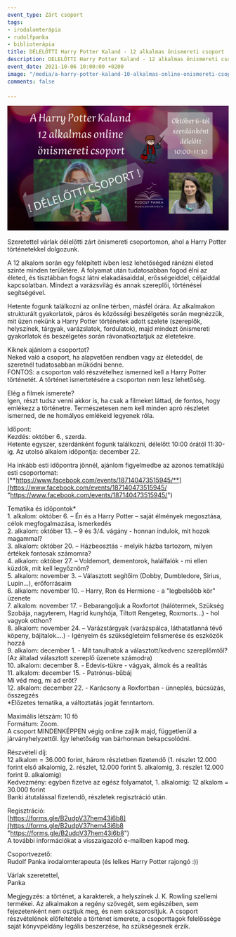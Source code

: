 ```yaml
---
event_type: Zárt csoport
tags:
- irodalomterápia
- rudolfpanka
- biblioterápia
title: DÉLELŐTTI Harry Potter Kaland - 12 alkalmas önismereti csoport
description: DÉLELŐTTI Harry Potter Kaland - 12 alkalmas önismereti csoport
event_date: 2021-10-06 10:00:00 +0200
image: "/media/a-harry-potter-kaland-10-alkalmas-online-onismereti-csoport-1.png"
comments: false

---
```

![](/media/a-harry-potter-kaland-10-alkalmas-online-onismereti-csoport-1.png)

Szeretettel várlak délelőtti zárt önismereti csoportomon, ahol a Harry Potter történetekkel dolgozunk.

A 12 alkalom során egy felépített ívben lesz lehetőséged ránézni életed szinte minden területére. A folyamat után tudatosabban fogod élni az életed, és tisztábban fogsz látni elakadásaiddal, erősségeiddel, céljaiddal kapcsolatban. Mindezt a varázsvilág és annak szereplői, történései segítségével.

Hetente fogunk találkozni az online térben, másfél órára. Az alkalmakon strukturált gyakorlatok, páros és közösségi beszélgetés során megnézzük, mit üzen nekünk a Harry Potter történetek adott szelete (szereplők, helyszínek, tárgyak, varázslatok, fordulatok), majd mindezt önismereti gyakorlatok és beszélgetés során rávonatkoztatjuk az életetekre.

Kiknek ajánlom a csoportot?  
Neked való a csoport, ha alapvetően rendben vagy az életeddel, de szeretnél tudatosabban működni benne.  
FONTOS: a csoporton való részvételhez ismerned kell a Harry Potter történetét. A történet ismertetésére a csoporton nem lesz lehetőség.

Elég a filmek ismerete?  
Igen, részt tudsz venni akkor is, ha csak a filmeket láttad, de fontos, hogy emlékezz a történetre. Természetesen nem kell minden apró részletet ismerned, de ne homályos emlékeid legyenek róla.

Időpont:  
Kezdés: október 6., szerda.  
Hetente egyszer, szerdánként fogunk találkozni, délelőtt 10:00 órától 11:30-ig. Az utolsó alkalom időpontja: december 22.

Ha inkább esti időpontra jönnél, ajánlom figyelmedbe az azonos tematikájú esti csoportomat: [**https://www.facebook.com/events/187140473515945/**](https://www.facebook.com/events/187140473515945/ "https://www.facebook.com/events/187140473515945/")

Tematika és időpontok*  
1\. alkalom: október 6. – Én és a Harry Potter – saját élmények megosztása, célok megfogalmazása, ismerkedés  
2\. alkalom: október 13. – 9 és 3/4. vágány - honnan indulok, mit hozok magammal?  
3\. alkalom: október 20. – Házbeosztás - melyik házba tartozom, milyen értékek fontosak számomra?  
4\. alkalom: október 27. – Voldemort, dementorok, halálfalók - mi ellen küzdök, mit kell legyőznöm?  
5\. alkalom: november 3. – Választott segítőim (Dobby, Dumbledore, Sirius, Lupin...), erőforrásaim  
6\. alkalom: november 10. – Harry, Ron és Hermione - a "legbelsőbb kör" üzenete  
7\. alkalom: november 17. - Bebarangoljuk a Roxfortot (hálótermek, Szükség Szobája, nagyterem, Hagrid kunyhója, Tiltott Rengeteg, Roxmorts...) - hol vagyok otthon?  
8\. alkalom: november 24. – Varázstárgyak (varázspálca, láthatatlanná tévő köpeny, bájitalok....) - Igényeim és szükségleteim felismerése és eszközök hozzá  
9\. alkalom: december 1. - Mit tanulhatok a választott/kedvenc szereplőmtől? (Az általad választott szereplő üzenete számodra)  
10\. alkalom: december 8. - Edevis-tükre - vágyak, álmok és a realitás  
11\. alkalom: december 15. - Patrónus-bűbáj  
Mi véd meg, mi ad erőt?  
12\. alkalom: december 22. - Karácsony a Roxfortban - ünneplés, búcsúzás, összegzés  
\*Előzetes tematika, a változtatás jogát fenntartom.

Maximális létszám: 10 fő  
Formátum: Zoom.  
A csoport MINDENKÉPPEN végig online zajlik majd, függetlenül a járványhelyzettől. Így lehetőség van bárhonnan bekapcsolódni.

Részvételi díj:  
12 alkalom = 36.000 forint, három részletben fizetendő (1. részlet 12.000 forint első alkalomig, 2. részlet, 12.000 forint 5. alkalomig, 3. részlet 12.000 forint 9. alkalomig)  
Kedvezmény: egyben fizetve az egész folyamatot, 1. alkalomig: 12 alkalom = 30.000 forint  
Banki átutalással fizetendő, részletek regisztráció után.

Regisztráció:  
[https://forms.gle/B2udpV37hem43i6b8](https://forms.gle/B2udpV37hem43i6b8 "https://forms.gle/B2udpV37hem43i6b8")  
A további információkat a visszaigazoló e-mailben kapod meg.

Csoportvezető:  
Rudolf Panka irodalomterapeuta (és lelkes Harry Potter rajongó :))

Várlak szeretettel,  
Panka

Megjegyzés: a történet, a karakterek, a helyszínek J. K. Rowling szellemi termékei. Az alkalmakon a regény szövegét, sem egészében, sem fejezetenként nem osztjuk meg, és nem sokszorosítjuk. A csoport részvételének előfeltétele a történet ismerete, a csoporttagok felelőssége saját könyvpéldány legális beszerzése, ha szükségesnek érzik.